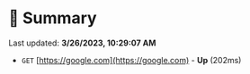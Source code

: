 # 📖 Summary
Last updated: **3/26/2023, 10:29:07 AM**

- `GET` [https://google.com](https://google.com) - **Up** (202ms)
